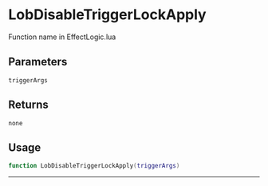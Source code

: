 # LobDisableTriggerLockApply
Function name in EffectLogic.lua
## Parameters
`triggerArgs`
## Returns
`none`
## Usage
```lua
function LobDisableTriggerLockApply(triggerArgs)
```
---
